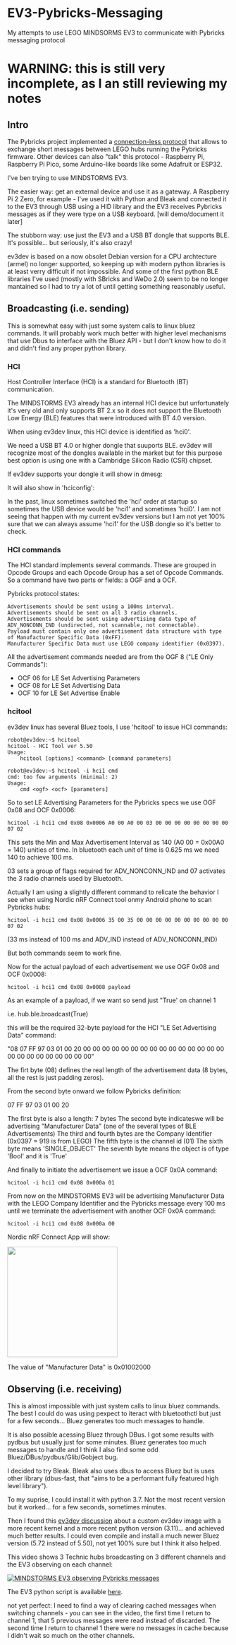 # EV3-Pybricks-Messaging
My attempts to use LEGO MINDSORMS EV3 to communicate with Pybricks messaging protocol

# WARNING: this is still very incomplete, as I an still reviewing my notes

## Intro

The Pybricks project implemented a [connection-less protocol](https://github.com/pybricks/technical-info/blob/master/pybricks-ble-broadcast-observe.md)
that allows to exchange short messages between LEGO hubs running the Pybricks firmware.
Other devices can also "talk" this protocol - Raspberry Pi, Raspberry Pi Pico, some
Arduino-like boards like some Adafruit or ESP32.

I've ben trying to use MINDSTORMS EV3.

The easier way: get an external device and use it as a gateway. A Raspberry Pi 2 Zero,
for example - I've used it with Python and Bleak and connected it to the EV3 through USB
using a HID library and the EV3 receives Pybricks messages as if they were type on 
a USB keyboard. [will demo/document it later]

The stubborn way: use just the EV3 and a USB BT dongle that supports BLE. It's possible...
 but seriously, it's also crazy!

ev3dev is based on a now obsolet Debian version for a CPU archtecture (armel) no longer
supported, so keeping up with modern python libraries is at least verry difficult if
not impossible. And some of the first python BLE libraries I've used (mostly with SBricks
and WeDo 2.0) seem to be no longer mantained so I had to try a lot of until getting
something reasonably useful.

## Broadcasting (i.e. sending)

This is somewhat easy with just some system calls to linux bluez commands.
It will probably work much better with higher level mechanisms that use Dbus to interface
with the Bluez API - but I don't know how to do it and didn't find any proper python
library.

### HCI

Host Controller Interface (HCI) is a standard for Bluetooth (BT) communication.

The MINDSTORMS EV3 already has an internal HCI device but unfortunately it's very
old and only supports BT 2.x so it does not support the Bluetooth Low Energy (BLE)
features that were introduced with BT 4.0 version.

When using ev3dev linux, this HCI device is identified as 'hci0'.

We need a USB BT 4.0 or higher dongle that suuports BLE. ev3dev will recognize
most of the dongles available in the market but for this purpose best option is
using one with a Cambridge Silicon Radio (CSR) chipset.

If ev3dev supports your dongle it will show in dmesg:

It will also show in 'hciconfig':

In the past, linux sometimes switched the 'hci' order at startup so sometimes the
USB device would be 'hci1' and sometimes 'hci0'. I am not seeing that happen
with my current ev3dev versions but I am not yet 100% sure that we can
always assume 'hci1' for the USB dongle so it's better to check.

### HCI commands

The HCI standard implements several commands. These are grouped in Opcode Groups
and each Opcode Group has a set of Opcode Commands. So a command have two parts or
fields: a OGF and a OCF.

Pybricks protocol states:

    Advertisements should be sent using a 100ms interval.
    Advertisements should be sent on all 3 radio channels.
    Advertisements should be sent using advertising data type of ADV_NONCONN_IND (undirected, not scannable, not connectable).
    Payload must contain only one advertisement data structure with type of Manufacturer Specific Data (0xFF).
    Manufacturer Specific Data must use LEGO company identifier (0x0397).

All the advertisement commands needed are from the OGF 8 ("LE Only Commands"):
- OCF 06 for LE Set Advertising Parameters
- OCF 08 for LE Set Advertising Data
- OCF 10 for LE Set Advertise Enable

### hcitool

ev3dev linux has several Bluez tools, I use 'hcitool' to issue HCI commands:

```
robot@ev3dev:~$ hcitool
hcitool - HCI Tool ver 5.50
Usage:
	hcitool [options] <command> [command parameters]
```

```
robot@ev3dev:~$ hcitool -i hci1 cmd
cmd: too few arguments (minimal: 2)
Usage:
	cmd <ogf> <ocf> [parameters]
```

So to set LE Advertising Parameters for the Pybricks specs we use
OGF 0x08 and OCF 0x0006:

```
hcitool -i hci1 cmd 0x08 0x0006 A0 00 A0 00 03 00 00 00 00 00 00 00 00 07 02
```

This sets the Min and Max Advertisement Interval as 140 (A0 00 = 0x00A0 = 140)
unities of time. In bluetooth each unit of time is 0.625 ms we need 140
to achieve 100 ms.

03 sets a group of flags required for ADV_NONCONN_IND and 07 activates the 3
radio channels used by Bluetooth.

Actually I am using a slightly different command to relicate the behavior I
see when using Nordic nRF Connect tool onmy Android phone to scan Pybricks
hubs:

```
hcitool -i hci1 cmd 0x08 0x0006 35 00 35 00 00 00 00 00 00 00 00 00 00 07 02
```
(33 ms instead of 100 ms and ADV_IND instead of ADV_NONCONN_IND)

But both commands seem to work fine.

Now for the actual payload of each advertisement we use
OGF 0x08 and OCF 0x0008:

```
hcitool -i hci1 cmd 0x08 0x0008 payload
```

As an example of a payload, if we want so send just "True' on channel 1

i.e. hub.ble.broadcast(True)

this will be the required 32-byte payload for the HCI "LE Set Advertising Data"
command:

"08 07 FF 97 03 01 00 20 00 00 00 00 00 00 00 00 00 00 00 00 00 00 00 00 00 00 00 00 00 00 00 00"

The firt byte (08) defines the real length of the advertisement data (8 bytes, all the rest is
just padding zeros).

From the second byte onward we follow Pybricks definition:

07 FF 97 03 01 00 20

The first byte is also a length: 7 bytes
The second byte indicateswe will be advertising "Manufacturer Data" (one of the
several types of BLE Advertisements)
The third and fourth bytes are the Company Identifier (0x0397 = 919 is from LEGO)
The fifth byte is the channel id (01)
The sixth byte means 'SINGLE_OBJECT'
The seventh byte means the object is of type 'Bool' and it is 'True'

And finally to initiate the advertisement we issue a OCF 0x0A command:

```
hcitool -i hci1 cmd 0x08 0x000a 01
```

From now on the MINDSTORMS EV3 will be advertising Manufacturer Data with the LEGO
Company Identifier and the Pybricks message every 100 ms until we terminate
the advertisement with another OCF 0x0A command:

```
hcitool -i hci1 cmd 0x08 0x000a 00
```

Nordic nRF Connect App will show:

<img src="https://github.com/JorgePe/EV3-Pybricks-Messaging/blob/main/brodcast_ch1_True.jpeg" width=250>

The value of "Manufacturer Data" is 0x01002000

## Observing (i.e. receiving)

This is almost impossible with just system calls to linux bluez commands. The best I could
do was using pexpect to iteract with bluetoothctl but just for a few seconds... Bluez generates
too much messages to handle.

It is also possible acessing Bluez through DBus. I got some results with pydbus but usually just
for some minutes. Bluez generates too much messages to handle and I think I also find some
odd Bluez/DBus/pydbus/Glib/Gobject bug.

I decided to try Bleak. Bleak also uses dbus to access Bluez but is uses other library
(dbus-fast, that "aims to be a performant fully featured high level library").

To my suprise, I could install it with python 3.7. Not the most recent version but it worked...
for a few seconds, sometimes minutes.

Then I found this [ev3dev discussion](https://github.com/ev3dev/ev3dev/issues/1635) about a
custom ev3dev image with a more recent kernel and a more recent python version (3.11)... and
achieved much better results. I could even compile and install a much newer Bluez version
(5.72 instead of 5.50), not yet 100% sure but I think it also helped.

This video shows 3 Technic hubs broadcasting on 3 different channels and the EV3 observing
on each channel:

[![MINDSTORMS EV3 observing Pybricks messages](http://img.youtube.com/vi/TA4MAE_XB7M/0.jpg)](http://www.youtube.com/watch?v=TA4MAE_XB7M "MINDSTORMS EV3 observing Pybricks messages")

The EV3 python script is available [here](https://github.com/JorgePe/EV3-Pybricks-Messaging/blob/main/test-bleak-v4.py).

not yet perfect: I need to find a way of clearing cached messages when switching channels -
you can see in the video, the first time I return to channel 1, that 5 previous messages were
read instead of discarded. The second time I return to channel 1 there were no messages
in cache because I didn't wait so much on the other channels.


